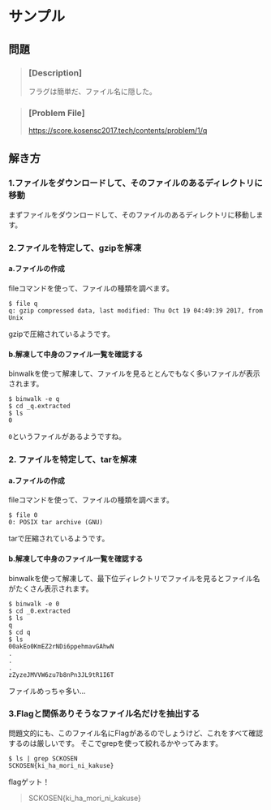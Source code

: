 # サンプル
## 問題
> ### [Description]
> フラグは簡単だ、ファイル名に隠した。

> ### [Problem File]
> https://score.kosensc2017.tech/contents/problem/1/q

## 解き方
### 1.ファイルをダウンロードして、そのファイルのあるディレクトリに移動
まずファイルをダウンロードして、そのファイルのあるディレクトリに移動します。

### 2.ファイルを特定して、gzipを解凍
#### a.ファイルの作成
fileコマンドを使って、ファイルの種類を調べます。
```
$ file q
q: gzip compressed data, last modified: Thu Oct 19 04:49:39 2017, from Unix
```
gzipで圧縮されているようです。

#### b.解凍して中身のファイル一覧を確認する
binwalkを使って解凍して、ファイルを見るととんでもなく多いファイルが表示されます。
```
$ binwalk -e q
$ cd _q.extracted
$ ls
0
```
`0`というファイルがあるようですね。

### 2. ファイルを特定して、tarを解凍
#### a.ファイルの作成
fileコマンドを使って、ファイルの種類を調べます。
```
$ file 0
0: POSIX tar archive (GNU)
```
tarで圧縮されているようです。

#### b.解凍して中身のファイル一覧を確認する
binwalkを使って解凍して、最下位ディレクトリでファイルを見るとファイル名がたくさん表示されます。
```
$ binwalk -e 0
$ cd _0.extracted
$ ls
q
$ cd q
$ ls
00akEo0KmEZ2rNDi6ppehmavGAhwN
.
.
.
zZyzeJMVVW6zu7b8nPn3JL9tR1I6T
```
ファイルめっちゃ多い…

### 3.Flagと関係ありそうなファイル名だけを抽出する
問題文的にも、このファイル名にFlagがあるのでしょうけど、これをすべて確認するのは厳しいです。
そこでgrepを使って絞れるかやってみます。

```
$ ls | grep SCKOSEN
SCKOSEN{ki_ha_mori_ni_kakuse}
```

flagゲット！

> SCKOSEN{ki_ha_mori_ni_kakuse}
